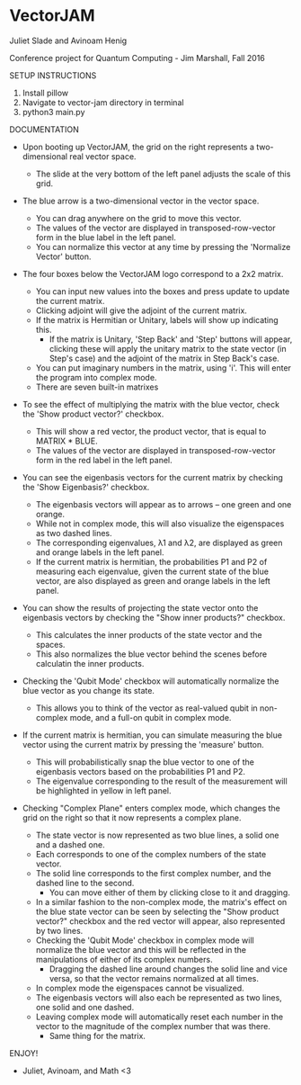 VectorJAM
==========

Juliet Slade and Avinoam Henig

Conference project for Quantum Computing - Jim Marshall, Fall 2016

SETUP INSTRUCTIONS

1. Install pillow
2. Navigate to vector-jam directory in terminal
3. python3 main.py


DOCUMENTATION

- Upon booting up VectorJAM, the grid on the right represents a two-dimensional real vector space.
	- The slide at the very bottom of the left panel adjusts the scale of this grid.
- The blue arrow is a two-dimensional vector in the vector space.
	- You can drag anywhere on the grid to move this vector.
  - The values of the vector are displayed in transposed-row-vector form in the blue label in the left panel.
  - You can normalize this vector at any time by pressing the 'Normalize Vector' button.
- The four boxes below the VectorJAM logo correspond to a 2x2 matrix.
	- You can input new values into the boxes and press update to update the current matrix.
  - Clicking adjoint will give the adjoint of the current matrix.
  - If the matrix is Hermitian or Unitary, labels will show up indicating this.
  	- If the matrix is Unitary, 'Step Back' and 'Step' buttons will appear, clicking these will apply the unitary
    	matrix to the state vector (in Step's case) and the adjoint of the matrix in Step Back's case.
  - You can put imaginary numbers in the matrix, using 'i'. This will enter the program into complex mode.
  - There are seven built-in matrixes
- To see the effect of multiplying the matrix with the blue vector, check the 'Show product vector?' checkbox.
	- This will show a red vector, the product vector, that is equal to MATRIX * BLUE.
  - The values of the vector are displayed in transposed-row-vector form in the red label in the left panel.
- You can see the eigenbasis vectors for the current matrix by checking the 'Show Eigenbasis?' checkbox.
	- The eigenbasis vectors will appear as to arrows – one green and one orange.
	- While not in complex mode, this will also visualize the eigenspaces as two dashed lines.
  - The corresponding eigenvalues, λ1 and λ2, are displayed as green and orange labels in the left panel.
  - If the current matrix is hermitian, the probabilities P1 and P2 of measuring each eigenvalue,
    given the current state of the blue vector, are also displayed as green and orange labels in the left panel.
- You can show the results of projecting the state vector onto the eigenbasis vectors by checking the "Show inner products?" checkbox.
	- This calculates the inner products of the state vector and the spaces.
  - This also normalizes the blue vector behind the scenes before calculatin the inner products.
- Checking the 'Qubit Mode' checkbox will automatically normalize the blue vector as you change its state.
	- This allows you to think of the vector as real-valued qubit in non-complex mode, and a full-on qubit in complex mode.
- If the current matrix is hermitian, you can simulate measuring the blue vector using the current matrix by pressing the 'measure' button.
	- This will probabilistically snap the blue vector to one of the eigenbasis vectors based on the probabilities P1 and P2.
  - The eigenvalue corresponding to the result of the measurement will be highlighted in yellow in left panel.

- Checking "Complex Plane" enters complex mode, which changes the grid on the right so that it now represents a complex plane.
	- The state vector is now represented as two blue lines, a solid one and a dashed one.
  	- Each corresponds to one of the complex numbers of the state vector.
    - The solid line corresponds to the first complex number, and the dashed line to the second.
	  - You can move either of them by clicking close to it and dragging.
	- In a similar fashion to the non-complex mode, the matrix's effect on the blue state vector can be seen by selecting the
	  "Show product vector?" checkbox and the red vector will appear, also represented by two lines.
	- Checking the 'Qubit Mode' checkbox in complex mode will normalize the blue vector and this will be reflected in the manipulations
	  of either of its complex numbers.
		- Dragging the dashed line around changes the solid line and vice versa, so that the vector remains normalized at all times.
	- In complex mode the eigenspaces cannot be visualized.
  - The eigenbasis vectors will also each be represented as two lines, one solid and one dashed.
  - Leaving complex mode will automatically reset each number in the vector to the magnitude of the complex number that was there.
  	- Same thing for the matrix.

ENJOY!
- Juliet, Avinoam, and Math <3
